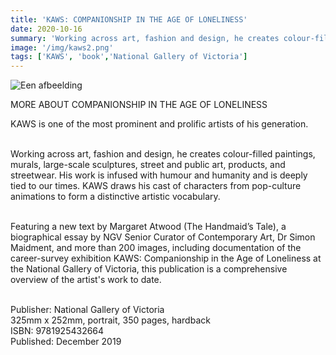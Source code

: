 ```yaml
---
title: 'KAWS: COMPANIONSHIP IN THE AGE OF LONELINESS'
date: 2020-10-16
summary: 'Working across art, fashion and design, he creates colour-filled paintings, murals, large-scale sculptures, street and public art, products, and streetwear. His work is infused with humour and humanity and is deeply tied to our times. KAWS draws his cast of characters from pop-culture animations to form a distinctive artistic vocabulary.'
image: '/img/kaws2.png'
tags: ['KAWS', 'book','National Gallery of Victoria']
---
```


![Een afbeelding](/img/kaws2.png)

MORE ABOUT COMPANIONSHIP IN THE AGE OF LONELINESS

KAWS is one of the most prominent and prolific artists of his generation.

<br>Working across art, fashion and design, he creates colour-filled paintings, murals, large-scale sculptures, street and public art, products, and streetwear. His work is infused with humour and humanity and is deeply tied to our times. KAWS draws his cast of characters from pop-culture animations to form a distinctive artistic vocabulary.  

<br>Featuring a new text by Margaret Atwood (The Handmaid’s Tale), a biographical essay by NGV Senior Curator of Contemporary Art, Dr Simon Maidment, and more than 200 images, including documentation of the career-survey exhibition KAWS: Companionship in the Age of Loneliness at the National Gallery of Victoria, this publication is a comprehensive overview of the artist's work to date.

<br>Publisher: National Gallery of Victoria
<br>325mm x 252mm, portrait, 350 pages, hardback
<br>ISBN: 9781925432664
<br>Published: December 2019
